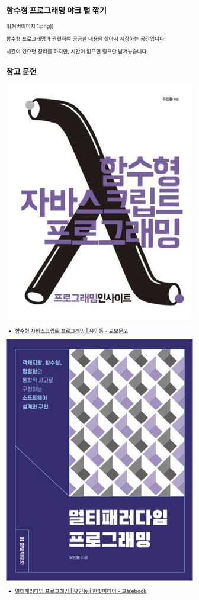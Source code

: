 ## 함수형 프로그래밍 야크 털 깎기

![[커버이미지 1.png]]

함수형 프로그래밍과 관련하여 궁금한 내용을 찾아서 저장하는 공간입니다.

시간이 있으면 정리를 하지만, 시간이 없으면 링크만 남겨놓습니다.


## 참고 문헌

![alt text](함수형-자바스크립트-프로그래밍.png)

- [함수형 자바스크립트 프로그래밍 | 유인동 - 교보문고](https://product.kyobobook.co.kr/detail/S000001033053)

![alt text](멀티패러다임-프로그래밍.png)

- [멀티패러다임 프로그래밍 | 유인동 | 한빛미디어 - 교보ebook](https://ebook-product.kyobobook.co.kr/dig/epd/ebook/E000011387851)
